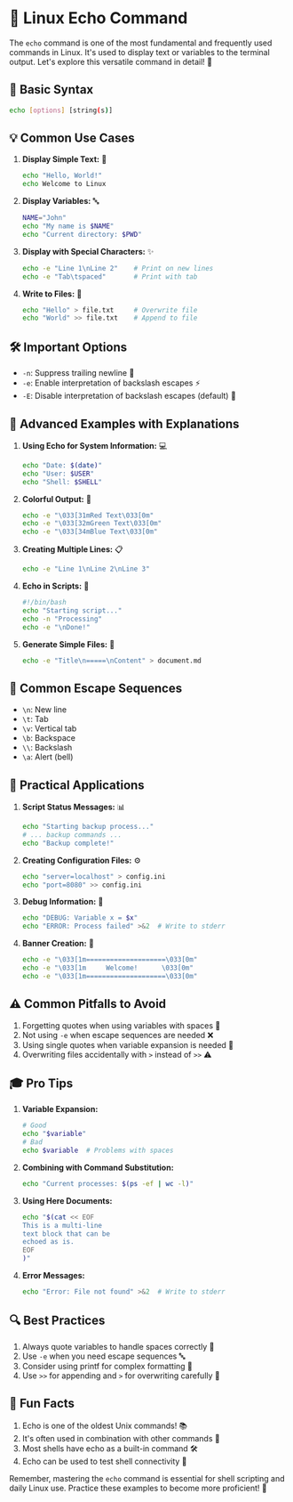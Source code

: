 # 📢 Linux Echo Command

The `echo` command is one of the most fundamental and frequently used commands in Linux. It's used to display text or variables to the terminal output. Let's explore this versatile command in detail! 🚀

## 📝 Basic Syntax
```bash
echo [options] [string(s)]
```

## 💡 Common Use Cases

1. **Display Simple Text:** 📄
   ```bash
   echo "Hello, World!"
   echo Welcome to Linux
   ```

2. **Display Variables:** 🔤
   ```bash
   NAME="John"
   echo "My name is $NAME"
   echo "Current directory: $PWD"
   ```

3. **Display with Special Characters:** ✨
   ```bash
   echo -e "Line 1\nLine 2"    # Print on new lines
   echo -e "Tab\tspaced"       # Print with tab
   ```

4. **Write to Files:** 📝
   ```bash
   echo "Hello" > file.txt     # Overwrite file
   echo "World" >> file.txt    # Append to file
   ```

## 🛠️ Important Options

- `-n`: Suppress trailing newline 🔄
- `-e`: Enable interpretation of backslash escapes ⚡
- `-E`: Disable interpretation of backslash escapes (default) 🚫

## 🎯 Advanced Examples with Explanations

1. **Using Echo for System Information:** 💻
   ```bash
   echo "Date: $(date)"
   echo "User: $USER"
   echo "Shell: $SHELL"
   ```

2. **Colorful Output:** 🌈
   ```bash
   echo -e "\033[31mRed Text\033[0m"
   echo -e "\033[32mGreen Text\033[0m"
   echo -e "\033[34mBlue Text\033[0m"
   ```

3. **Creating Multiple Lines:** 📋
   ```bash
   echo -e "Line 1\nLine 2\nLine 3"
   ```

4. **Echo in Scripts:** 📜
   ```bash
   #!/bin/bash
   echo "Starting script..."
   echo -n "Processing"
   echo -e "\nDone!"
   ```

5. **Generate Simple Files:** 📄
   ```bash
   echo -e "Title\n=====\nContent" > document.md
   ```

## 🔧 Common Escape Sequences

- `\n`: New line
- `\t`: Tab
- `\v`: Vertical tab
- `\b`: Backspace
- `\\`: Backslash
- `\a`: Alert (bell)

## 💪 Practical Applications

1. **Script Status Messages:** 📊
   ```bash
   echo "Starting backup process..."
   # ... backup commands ...
   echo "Backup complete!"
   ```

2. **Creating Configuration Files:** ⚙️
   ```bash
   echo "server=localhost" > config.ini
   echo "port=8080" >> config.ini
   ```

3. **Debug Information:** 🐛
   ```bash
   echo "DEBUG: Variable x = $x"
   echo "ERROR: Process failed" >&2  # Write to stderr
   ```

4. **Banner Creation:** 🎨
   ```bash
   echo -e "\033[1m====================\033[0m"
   echo -e "\033[1m     Welcome!      \033[0m"
   echo -e "\033[1m====================\033[0m"
   ```

## ⚠️ Common Pitfalls to Avoid

1. Forgetting quotes when using variables with spaces 🚫
2. Not using `-e` when escape sequences are needed ❌
3. Using single quotes when variable expansion is needed 🔄
4. Overwriting files accidentally with `>` instead of `>>` ⚠️

## 🎓 Pro Tips

1. **Variable Expansion:**
   ```bash
   # Good
   echo "$variable"
   # Bad
   echo $variable  # Problems with spaces
   ```

2. **Combining with Command Substitution:**
   ```bash
   echo "Current processes: $(ps -ef | wc -l)"
   ```

3. **Using Here Documents:**
   ```bash
   echo "$(cat << EOF
   This is a multi-line
   text block that can be
   echoed as is.
   EOF
   )"
   ```

4. **Error Messages:**
   ```bash
   echo "Error: File not found" >&2  # Write to stderr
   ```

## 🔍 Best Practices

1. Always quote variables to handle spaces correctly 📝
2. Use `-e` when you need escape sequences 🔤
3. Consider using printf for complex formatting 🎨
4. Use `>>` for appending and `>` for overwriting carefully 💾

## 🎉 Fun Facts

1. Echo is one of the oldest Unix commands! 📚
2. It's often used in combination with other commands 🔄
3. Most shells have echo as a built-in command 🛠️
4. Echo can be used to test shell connectivity 🔌

Remember, mastering the `echo` command is essential for shell scripting and daily Linux use. Practice these examples to become more proficient! 🚀 